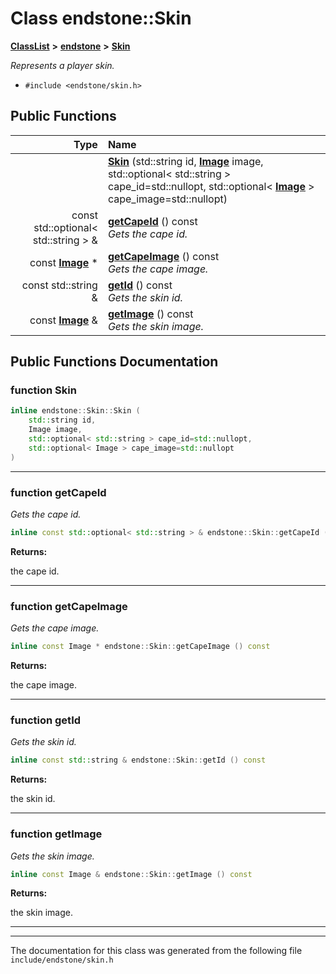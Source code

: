 

# Class endstone::Skin



[**ClassList**](annotated.md) **>** [**endstone**](namespaceendstone.md) **>** [**Skin**](classendstone_1_1Skin.md)



_Represents a player skin._ 

* `#include <endstone/skin.h>`





































## Public Functions

| Type | Name |
| ---: | :--- |
|   | [**Skin**](#function-skin) (std::string id, [**Image**](classendstone_1_1Image.md) image, std::optional&lt; std::string &gt; cape\_id=std::nullopt, std::optional&lt; [**Image**](classendstone_1_1Image.md) &gt; cape\_image=std::nullopt) <br> |
|  const std::optional&lt; std::string &gt; & | [**getCapeId**](#function-getcapeid) () const<br>_Gets the cape id._  |
|  const [**Image**](classendstone_1_1Image.md) \* | [**getCapeImage**](#function-getcapeimage) () const<br>_Gets the cape image._  |
|  const std::string & | [**getId**](#function-getid) () const<br>_Gets the skin id._  |
|  const [**Image**](classendstone_1_1Image.md) & | [**getImage**](#function-getimage) () const<br>_Gets the skin image._  |




























## Public Functions Documentation




### function Skin 

```C++
inline endstone::Skin::Skin (
    std::string id,
    Image image,
    std::optional< std::string > cape_id=std::nullopt,
    std::optional< Image > cape_image=std::nullopt
) 
```




<hr>



### function getCapeId 

_Gets the cape id._ 
```C++
inline const std::optional< std::string > & endstone::Skin::getCapeId () const
```





**Returns:**

the cape id. 





        

<hr>



### function getCapeImage 

_Gets the cape image._ 
```C++
inline const Image * endstone::Skin::getCapeImage () const
```





**Returns:**

the cape image. 





        

<hr>



### function getId 

_Gets the skin id._ 
```C++
inline const std::string & endstone::Skin::getId () const
```





**Returns:**

the skin id. 





        

<hr>



### function getImage 

_Gets the skin image._ 
```C++
inline const Image & endstone::Skin::getImage () const
```





**Returns:**

the skin image. 





        

<hr>

------------------------------
The documentation for this class was generated from the following file `include/endstone/skin.h`

